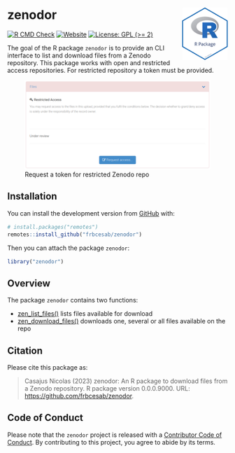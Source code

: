 
<!-- README.md is generated from README.Rmd. Please edit that file -->

# zenodor <img src="man/figures/package-sticker.png" align="right" style="float:right; height:120px;"/>

<!-- badges: start -->

[![R CMD
Check](https://github.com/frbcesab/zenodor/actions/workflows/R-CMD-check.yaml/badge.svg)](https://github.com/frbcesab/zenodor/actions/workflows/R-CMD-check.yaml)
[![Website](https://github.com/frbcesab/zenodor/actions/workflows/pkgdown.yaml/badge.svg)](https://github.com/frbcesab/zenodor/actions/workflows/pkgdown.yaml)
[![License: GPL (\>=
2)](https://img.shields.io/badge/License-GPL%20%28%3E%3D%202%29-blue.svg)](https://choosealicense.com/licenses/gpl-2.0/)
<!-- badges: end -->

The goal of the R package `zenodor` is to provide an CLI interface to
list and download files from a Zenodo repository. This package works
with open and restricted access repositories. For restricted repository
a token must be provided.

<figure>
<img src="man/figures/zenodo-request.png"
alt="Request a token for restricted Zenodo repo" />
<figcaption aria-hidden="true">Request a token for restricted Zenodo
repo</figcaption>
</figure>

## Installation

You can install the development version from
[GitHub](https://github.com/) with:

``` r
# install.packages("remotes")
remotes::install_github("frbcesab/zenodor")
```

Then you can attach the package `zenodor`:

``` r
library("zenodor")
```

## Overview

The package `zenodor` contains two functions:

- [zen_list_files()](https://frbcesab.github.io/zenodor/reference/zen_list_files.html)
  lists files available for download
- [zen_download_files()](https://frbcesab.github.io/zenodor/reference/zen_download_files.html)
  downloads one, several or all files available on the repo

## Citation

Please cite this package as:

> Casajus Nicolas (2023) zenodor: An R package to download files from a
> Zenodo repository. R package version 0.0.0.9000. URL:
> <https://github.com/frbcesab/zenodor>.

## Code of Conduct

Please note that the `zenodor` project is released with a [Contributor
Code of
Conduct](https://www.contributor-covenant.org/version/2/1/code_of_conduct/).
By contributing to this project, you agree to abide by its terms.
